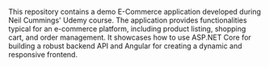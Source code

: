 This repository contains a demo E-Commerce application developed during Neil Cummings' Udemy course. The application provides functionalities typical for an e-commerce platform, including product listing, shopping cart, and order management. It showcases how to use ASP.NET Core for building a robust backend API and Angular for creating a dynamic and responsive frontend.



